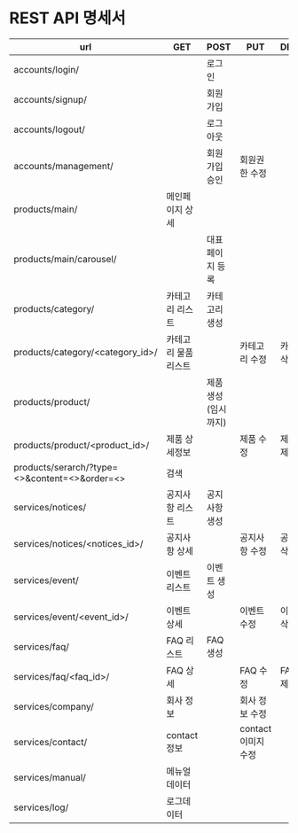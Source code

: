 # REST API 명세서

| url                                           | GET                 | POST               | PUT                 | DELETE        |
| --------------------------------------------- | ------------------- | ------------------ | ------------------- | ------------- |
| accounts/login/                               |                     | 로그인             |                     |               |
| accounts/signup/                              |                     | 회원가입           |                     |               |
| accounts/logout/                              |                     | 로그아웃           |                     |               |
| accounts/management/                          |                     | 회원가입 승인      | 회원권한 수정       |               |
| products/main/                                | 메인페이지 상세     |                    |                     |               |
| products/main/carousel/                       |                     | 대표페이지 등록    |                     |               |
| products/category/                            | 카테고리 리스트     | 카테고리 생성      |                     |               |
| products/category/<category_id>/              | 카테고리 물품리스트 |                    | 카테고리 수정       | 카테고리 삭제 |
| products/product/                             |                     | 제품생성(임시까지) |                     |               |
| products/product/<product_id>/                | 제품 상세정보       |                    | 제품 수정           | 제품 삭제     |
| products/serarch/?type=<>&content=<>&order=<> | 검색                |                    |                     |               |
| services/notices/                             | 공지사항 리스트     | 공지사항 생성      |                     |               |
| services/notices/<notices_id>/                | 공지사항 상세       |                    | 공지사항 수정       | 공지사항 삭제 |
| services/event/                               | 이벤트 리스트       | 이벤트 생성        |                     |               |
| services/event/<event_id>/                    | 이벤트 상세         |                    | 이벤트 수정         | 이벤트 삭제   |
| services/faq/                                 | FAQ 리스트          | FAQ 생성           |                     |               |
| services/faq/<faq_id>/                        | FAQ 상세            |                    | FAQ 수정            | FAQ 삭제      |
| services/company/                             | 회사 정보           |                    | 회사 정보 수정      |               |
| services/contact/                             | contact 정보        |                    | contact 이미지 수정 |               |
| services/manual/                              | 메뉴얼 데이터       |                    |                     |               |
| services/log/                                 | 로그데이터          |                    |                     |               |



